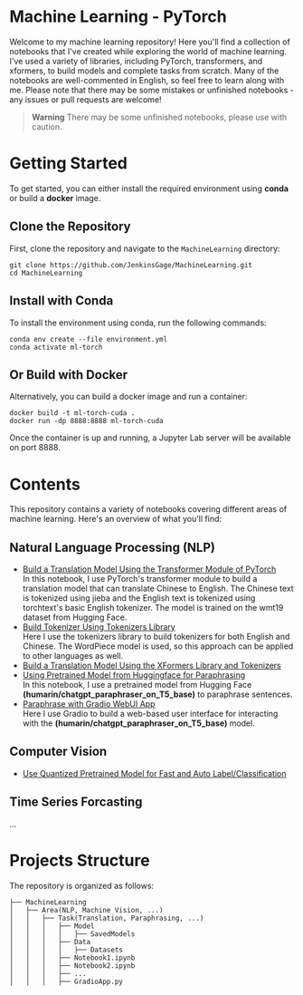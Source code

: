 # Machine Learning - PyTorch
Welcome to my machine learning repository! Here you'll find a collection of notebooks that I've created while exploring the world of machine learning. I've used a variety of libraries, including PyTorch, transformers, and xformers, to build models and complete tasks from scratch. Many of the notebooks are well-commented in English, so feel free to learn along with me. Please note that there may be some mistakes or unfinished notebooks - any issues or pull requests are welcome!
> **Warning** There may be some unfinished notebooks, please use with caution.

# Getting Started
To get started, you can either install the required environment using **conda** or build a **docker** image.<br>
## Clone the Repository
First, clone the repository and navigate to the ```MachineLearning``` directory:
```
git clone https://github.com/JenkinsGage/MachineLearning.git
cd MachineLearning
```
## Install with Conda
To install the environment using conda, run the following commands:
```
conda env create --file environment.yml
conda activate ml-torch
```
## Or Build with Docker
Alternatively, you can build a docker image and run a container:
```
docker build -t ml-torch-cuda .
docker run -dp 8888:8888 ml-torch-cuda
```
Once the container is up and running, a Jupyter Lab server will be available on port 8888.

# Contents
This repository contains a variety of notebooks covering different areas of machine learning. Here's an overview of what you'll find:
## Natural Language Processing (NLP)
- [Build a Translation Model Using the Transformer Module of PyTorch](./NLP/Translation/TranslationModelUsingTransformerModuleFromScratch.IPYNB)<br>
In this notebook, I use PyTorch's transformer module to build a translation model that can translate Chinese to English. The Chinese text is tokenized using jieba and the English text is tokenized using torchtext's basic English tokenizer. The model is trained on the wmt19 dataset from Hugging Face.
- [Build Tokenizer Using Tokenizers Library](./NLP/Preprocessing/BuildWordPieceTokenizerUsingTokenizersLibrary.IPYNB)<br>
Here I use the tokenizers library to build tokenizers for both English and Chinese. The WordPiece model is used, so this approach can be applied to other languages as well.
- [Build a Translation Model Using the XFormers Library and Tokenizers](./NLP/Translation/TranslationModelUsingXFormersAndTokenizers.IPYNB)<br>
- [Using Pretrained Model from Huggingface for Paraphrasing](./NLP/Paraphrasing/UsingPretrainedModelFromHuggingfaceForParaphrasing.IPYNB)<br>
In this notebook, I use a pretrained model from Hugging Face **(humarin/chatgpt_paraphraser_on_T5_base)** to paraphrase sentences.
- [Paraphrase with Gradio WebUI App](./NLP/Paraphrasing/GradioApp.py)<br>
Here I use Gradio to build a web-based user interface for interacting with the **(humarin/chatgpt_paraphraser_on_T5_base)** model.
## Computer Vision
- [Use Quantized Pretrained Model for Fast and Auto Label/Classification](./ComputerVision/AutoLabel/AutoLabelWithQuantPretrainedModel.IPYNB)<br>
## Time Series Forcasting
...
# Projects Structure
The repository is organized as follows:
```
├── MachineLearning
│   ├── Area(NLP, Machine Vision, ...)
│   │   ├── Task(Translation, Paraphrasing, ...)
│   │   │   ├── Model
│   │   │   │   ├── SavedModels
│   │   │   ├── Data
│   │   │   │   ├── Datasets
│   │   │   ├── Notebook1.ipynb
│   │   │   ├── Notebook2.ipynb
│   │   │   ├── ...
│   │   │   ├── GradioApp.py
```